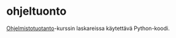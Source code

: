 # ohjeltuonto

[Ohjelmistotuotanto](https://ohjelmistotuotanto-hy.github.io/)-kurssin laskareissa käytettävä Python-koodi.
